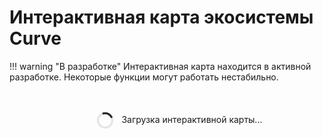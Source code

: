 # Интерактивная карта экосистемы Curve

!!! warning "В разработке"
    Интерактивная карта находится в активной разработке. Некоторые функции могут работать нестабильно.

<div class="ecosystem-container">
  <div id="ecosystem-map" style="width: 100%; background: var(--md-default-bg-color--lighter); border-radius: 8px; padding: 20px; margin: 0; min-height: 600px;">
    <p style="text-align: center; color: var(--md-default-fg-color--lighter);">
      <span class="loading-spinner"></span>
      Загрузка интерактивной карты...
    </p>
  </div>
  <div class="ecosystem-controls-wrapper">
    <div class="ecosystem-controls-row"></div>
  </div>
</div>

<style>
/* Main container */
.ecosystem-container {
  width: 100%;
  margin: 0 auto;
}

/* Ecosystem map container */
#ecosystem-map {
  position: relative;
  background: linear-gradient(135deg, 
    var(--md-default-bg-color) 0%, 
    var(--md-default-bg-color--lighter) 50%, 
    var(--md-default-bg-color--light) 100%);
  min-height: 600px;
}

/* Controls wrapper below map */
.ecosystem-controls-wrapper {
  margin-top: 20px;
  width: 100%;
}

.ecosystem-controls-row {
  display: flex;
  gap: 20px;
  flex-wrap: wrap;
  justify-content: center;
  align-items: flex-start;
}

/* Controls */
.ecosystem-controls {
  background: rgba(255, 255, 255, 0.05);
  backdrop-filter: blur(10px);
  padding: 12px 20px;
  border-radius: 12px;
  box-shadow: 0 4px 16px rgba(0, 0, 0, 0.1);
  border: 1px solid rgba(255, 255, 255, 0.1);
  display: flex;
  gap: 10px;
  align-items: center;
}

.ecosystem-controls h3 {
  margin: 0;
  margin-right: 10px;
  font-size: 14px;
  color: var(--md-default-fg-color);
  font-weight: 500;
}

.ecosystem-controls button {
  padding: 6px 14px;
  background: var(--md-primary-fg-color);
  color: white;
  border: none;
  border-radius: 6px;
  cursor: pointer;
  font-size: 12px;
  transition: all 0.2s ease;
  white-space: nowrap;
  display: inline-flex;
  align-items: center;
  gap: 5px;
}

.ecosystem-controls button:hover {
  transform: translateY(-1px);
  box-shadow: 0 2px 8px rgba(0, 0, 0, 0.2);
  background: var(--md-primary-fg-color--light);
}

/* Legend */
.ecosystem-legend {
  background: rgba(255, 255, 255, 0.05);
  backdrop-filter: blur(10px);
  padding: 12px 20px;
  border-radius: 12px;
  box-shadow: 0 4px 16px rgba(0, 0, 0, 0.1);
  border: 1px solid rgba(255, 255, 255, 0.1);
}

.ecosystem-legend h3 {
  margin: 0 0 8px 0;
  font-size: 14px;
  color: var(--md-default-fg-color);
  font-weight: 500;
}

.legend-items {
  display: flex;
  gap: 20px;
  flex-wrap: wrap;
}

.legend-item {
  display: flex;
  align-items: center;
  font-size: 12px;
  color: var(--md-default-fg-color);
}

.legend-dot {
  width: 10px;
  height: 10px;
  border-radius: 50%;
  margin-right: 6px;
  box-shadow: 0 0 3px rgba(0, 0, 0, 0.2);
}

/* Dark theme adjustments */
[data-md-color-scheme="slate"] .ecosystem-controls,
[data-md-color-scheme="slate"] .ecosystem-legend,
[data-md-color-scheme="curve-chad"] .ecosystem-controls,
[data-md-color-scheme="curve-chad"] .ecosystem-legend {
  background: rgba(0, 0, 0, 0.3);
  border-color: rgba(255, 255, 255, 0.1);
}

[data-md-color-scheme="slate"] .ecosystem-controls button,
[data-md-color-scheme="curve-chad"] .ecosystem-controls button {
  background: rgba(255, 255, 255, 0.1);
  color: var(--md-default-fg-color);
}

[data-md-color-scheme="slate"] .ecosystem-controls button:hover,
[data-md-color-scheme="curve-chad"] .ecosystem-controls button:hover {
  background: rgba(255, 255, 255, 0.2);
}

/* Loading spinner */
.loading-spinner {
  display: inline-block;
  width: 20px;
  height: 20px;
  border: 3px solid rgba(0, 0, 0, 0.1);
  border-top-color: var(--md-primary-fg-color);
  border-radius: 50%;
  animation: spin 1s linear infinite;
  margin-right: 10px;
  vertical-align: middle;
}

@keyframes spin {
  to { transform: rotate(360deg); }
}

/* Tooltip styles */
.ecosystem-tooltip {
  position: absolute;
  background: rgba(0, 0, 0, 0.9);
  color: white;
  padding: 12px;
  border-radius: 8px;
  pointer-events: none;
  opacity: 0;
  transition: opacity 0.2s;
  font-size: 13px;
  max-width: 250px;
  z-index: 1000;
  box-shadow: 0 4px 16px rgba(0, 0, 0, 0.3);
}

.ecosystem-tooltip h4 {
  margin: 0 0 8px 0;
  color: #fff;
  font-size: 14px;
}

.ecosystem-tooltip p {
  margin: 4px 0;
  line-height: 1.4;
}

/* Node and link styles */
.node {
  cursor: pointer;
}

.node circle {
  transition: r 0.2s ease;
}

.node:hover {
  filter: brightness(1.2);
}

/* Fullscreen mode styles */
.ecosystem-container:fullscreen {
  padding: 20px;
  overflow: hidden;
}

.ecosystem-container:fullscreen .ecosystem-controls-wrapper {
  position: fixed;
  bottom: 20px;
  left: 50%;
  transform: translateX(-50%);
  z-index: 10000;
  margin-top: 0;
}

.ecosystem-container:fullscreen #ecosystem-map {
  margin-bottom: 0;
}

/* Responsive */
@media screen and (max-width: 768px) {
  .ecosystem-controls-row {
    flex-direction: column;
    align-items: stretch;
  }
  
  .ecosystem-controls {
    flex-direction: column;
    align-items: flex-start;
  }
  
  .ecosystem-controls h3 {
    margin-bottom: 8px;
  }
  
  .ecosystem-controls button {
    width: 100%;
    justify-content: center;
  }
  
  .legend-items {
    flex-direction: column;
    gap: 8px;
  }
  
  .ecosystem-container:fullscreen .ecosystem-controls-wrapper {
    left: 20px;
    right: 20px;
    transform: none;
  }
}
</style>